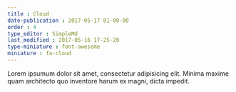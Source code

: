 ```yaml
---
title : Cloud
date-publication : 2017-05-17 01-00-00
order : 4
type_editor : SimpleMd
last_modified : 2017-05-16 17-25-20
type-miniature : font-awesome
miniature : fa-cloud
---
```

Lorem ipsumum dolor sit amet, consectetur adipisicing elit. Minima maxime quam architecto quo inventore harum ex magni, dicta impedit.